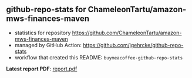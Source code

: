 ## github-repo-stats for ChameleonTartu/amazon-mws-finances-maven

- statistics for repository https://github.com/ChameleonTartu/amazon-mws-finances-maven
- managed by GitHub Action: https://github.com/jgehrcke/github-repo-stats
- workflow that created this README: `buymeacoffee-github-repo-stats`

**Latest report PDF**: [report.pdf](https://github.com/ChameleonTartu/buymeacoffee-github-repo-stats/raw/github-repo-stats/ChameleonTartu/amazon-mws-finances-maven/latest-report/report.pdf)

